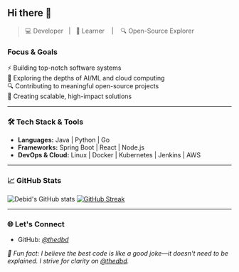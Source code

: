 ## Hi there 👋  
> 💻 Developer &nbsp;&nbsp;|&nbsp;&nbsp; 🚀 Learner &nbsp;&nbsp; | &nbsp;&nbsp; 🔍 Open-Source Explorer

### Focus & Goals
⚡️ Building top-notch software systems  
🚀 Exploring the depths of AI/ML and cloud computing  
🔍 Contributing to meaningful open-source projects  
🎯 Creating scalable, high-impact solutions

---

### 🛠️ Tech Stack & Tools
- **Languages:** Java | Python | Go
- **Frameworks:** Spring Boot | React | Node.js
- **DevOps & Cloud:** Linux | Docker | Kubernetes | Jenkins | AWS

---

### 📈 GitHub Stats
![Debid's GitHub stats](https://github-readme-stats.vercel.app/api?username=thedbd&show_icons=true&theme=vue-dark&count_private=true)
[![GitHub Streak](https://streak-stats.demolab.com?user=thedbd&theme=vue-dark)](https://git.io/streak-stats)

---

### 🌐 Let's Connect
- GitHub: *[@thedbd](https://github.com/thedbd)*

*🚀 Fun fact: I believe the best code is like a good joke—it doesn't need to be explained. I strive for clarity on [@thedbd](https://github.com/thedbd).*
